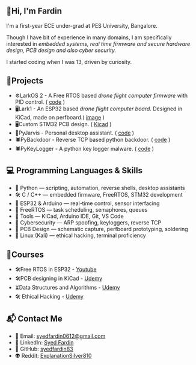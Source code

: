 ## 👋Hi, I'm Fardin 

I'm a first-year ECE under-grad at PES University, Bangalore. 

Though I have bit of experience in many domains, I am specifically interested in *embedded systems, real time firmware and secure hardware design, PCB design and also cyber security.*

I started coding when I was 13, driven by curiosity.

## 🚀Projects

- ⚙️LarkOS 2 - A Free RTOS based *drone flight computer firmware* with PID control. ( [code](https://github.com/syedfardin83/Drone-EP1/tree/main/LarkOS/LOS2/LOS_2) )
- 🖥Lark1 - An ESP32 based *drone flight computer board*. Designed in KiCad, made on perfboard.( [image](https://github.com/syedfardin83/Drone-EP1/blob/main/Images/Lark1.jpeg) )
- 🖥Custom STM32 PCB design. ( [Kicad](https://github.com/syedfardin83/KiCad-Learning/tree/main/Udemy%20STM32/udemy_stm32_kicad) )
- 🤖PyJarvis - Personal desktop assistant. ( [code](https://github.com/syedfardin83/pythonProjects/tree/main/jarvis%20project) )
- 🕷PyBackdoor - Reverse TCP based python backdoor. ( [code](https://github.com/syedfardin83/python_backdoor_client/blob/main/main3.py) )
- 🕷PyKeyLogger - A python key logger malware. ( [code](https://github.com/syedfardin83/key_logger/blob/main/key_logger.py) )


## 💻 Programming Languages & Skills

- 🐍 Python — scripting, automation, reverse shells, desktop assistants
- 🛠 C / C++ — embedded firmware, FreeRTOS, STM32 development
- 📡 ESP32 & Arduino — real-time control, sensor interfacing
- 🧠 FreeRTOS — task scheduling, semaphores, queues
- 🧰 Tools — KiCad, Arduino IDE, Git, VS Code
- 🔐 Cybersecurity — ARP spoofing, keyloggers, reverse TCP
- 🧪 PCB Design — schematic capture, perfboard prototyping, soldering
- 🐧 Linux (Kali) — ethical hacking, terminal proficiency

## 📘Courses

- 🛠Free RTOS in ESP32 - [Youtube](https://www.youtube.com/playlist?list=PLEBQazB0HUyQ4hAPU1cJED6t3DU0h34bz)
- 🛠PCB designing in KiCad - [Udemy](https://www.udemy.com/course/learn-kicad-v6-and-stm32-hardware-design/)
- ⏳Data Structures and Algorithms - [Udemy](https://www.udemy.com/course/master-the-coding-interview-data-structures-algorithms/?couponCode=MT40825A)
- 🛠 Ethical Hacking - [Udemy](https://www.udemy.com/course/learn-ethical-hacking-from-scratch/?couponCode=MT40825A)

## 📬 Contact Me

- 📧 Email: syedfardin0612@gmail.com
- 💼 LinkedIn: [Syed Fardin](https://www.linkedin.com/in/syed-fardin-41ba36374/)
- 🐙 GitHub: [syedfardin83](https://github.com/syedfardin83)
- 👽 Reddit: [ExplanationSilver810](https://www.reddit.com/user/ExplanationSilver810/)
